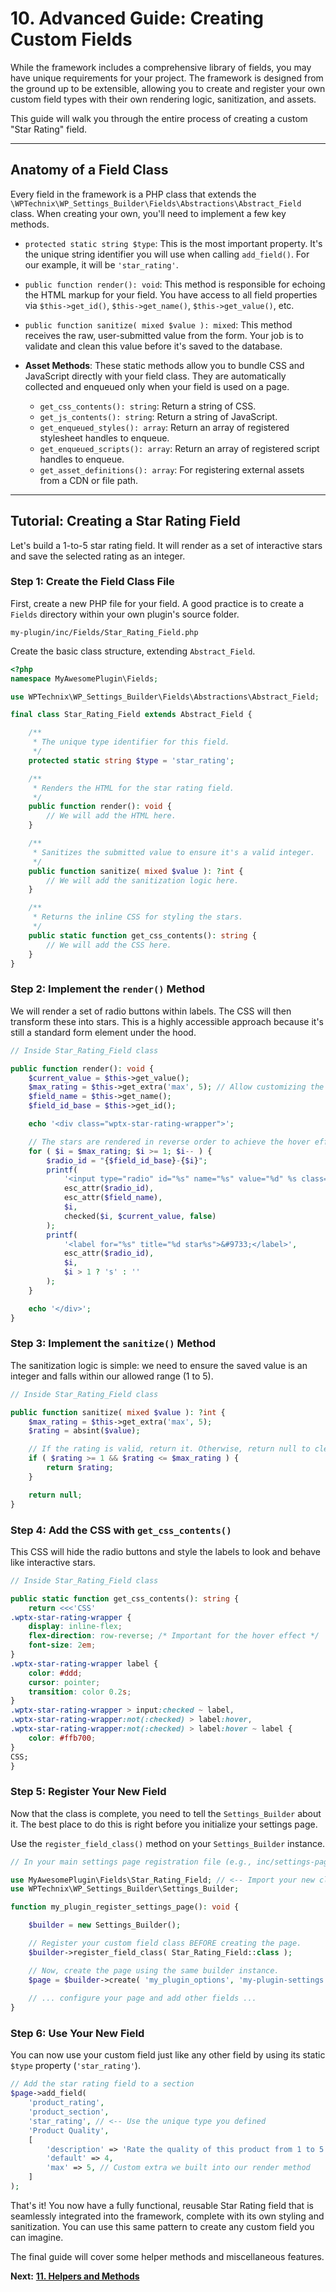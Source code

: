 # 10. Advanced Guide: Creating Custom Fields

While the framework includes a comprehensive library of fields, you may have unique requirements for your project. The framework is designed from the ground up to be extensible, allowing you to create and register your own custom field types with their own rendering logic, sanitization, and assets.

This guide will walk you through the entire process of creating a custom "Star Rating" field.

---

## Anatomy of a Field Class

Every field in the framework is a PHP class that extends the `\WPTechnix\WP_Settings_Builder\Fields\Abstractions\Abstract_Field` class. When creating your own, you'll need to implement a few key methods.

*   `protected static string $type`: This is the most important property. It's the unique string identifier you will use when calling `add_field()`. For our example, it will be `'star_rating'`.

*   `public function render(): void`: This method is responsible for echoing the HTML markup for your field. You have access to all field properties via `$this->get_id()`, `$this->get_name()`, `$this->get_value()`, etc.

*   `public function sanitize( mixed $value ): mixed`: This method receives the raw, user-submitted value from the form. Your job is to validate and clean this value before it's saved to the database.

*   **Asset Methods**: These static methods allow you to bundle CSS and JavaScript directly with your field class. They are automatically collected and enqueued only when your field is used on a page.
    *   `get_css_contents(): string`: Return a string of CSS.
    *   `get_js_contents(): string`: Return a string of JavaScript.
    *   `get_enqueued_styles(): array`: Return an array of registered stylesheet handles to enqueue.
    *   `get_enqueued_scripts(): array`: Return an array of registered script handles to enqueue.
    *   `get_asset_definitions(): array`: For registering external assets from a CDN or file path.

---

## Tutorial: Creating a Star Rating Field

Let's build a 1-to-5 star rating field. It will render as a set of interactive stars and save the selected rating as an integer.

### Step 1: Create the Field Class File

First, create a new PHP file for your field. A good practice is to create a `Fields` directory within your own plugin's source folder.

`my-plugin/inc/Fields/Star_Rating_Field.php`

Create the basic class structure, extending `Abstract_Field`.

```php
<?php
namespace MyAwesomePlugin\Fields;

use WPTechnix\WP_Settings_Builder\Fields\Abstractions\Abstract_Field;

final class Star_Rating_Field extends Abstract_Field {

    /**
     * The unique type identifier for this field.
     */
    protected static string $type = 'star_rating';

    /**
     * Renders the HTML for the star rating field.
     */
    public function render(): void {
        // We will add the HTML here.
    }

    /**
     * Sanitizes the submitted value to ensure it's a valid integer.
     */
    public function sanitize( mixed $value ): ?int {
        // We will add the sanitization logic here.
    }

    /**
     * Returns the inline CSS for styling the stars.
     */
    public static function get_css_contents(): string {
        // We will add the CSS here.
    }
}
```

### Step 2: Implement the `render()` Method

We will render a set of radio buttons within labels. The CSS will then transform these into stars. This is a highly accessible approach because it's still a standard form element under the hood.

```php
// Inside Star_Rating_Field class

public function render(): void {
    $current_value = $this->get_value();
    $max_rating = $this->get_extra('max', 5); // Allow customizing the max rating
    $field_name = $this->get_name();
    $field_id_base = $this->get_id();

    echo '<div class="wptx-star-rating-wrapper">';

    // The stars are rendered in reverse order to achieve the hover effect with CSS sibling selectors.
    for ( $i = $max_rating; $i >= 1; $i-- ) {
        $radio_id = "{$field_id_base}-{$i}";
        printf(
            '<input type="radio" id="%s" name="%s" value="%d" %s class="screen-reader-text" />',
            esc_attr($radio_id),
            esc_attr($field_name),
            $i,
            checked($i, $current_value, false)
        );
        printf(
            '<label for="%s" title="%d star%s">&#9733;</label>',
            esc_attr($radio_id),
            $i,
            $i > 1 ? 's' : ''
        );
    }

    echo '</div>';
}
```

### Step 3: Implement the `sanitize()` Method

The sanitization logic is simple: we need to ensure the saved value is an integer and falls within our allowed range (1 to 5).

```php
// Inside Star_Rating_Field class

public function sanitize( mixed $value ): ?int {
    $max_rating = $this->get_extra('max', 5);
    $rating = absint($value);

    // If the rating is valid, return it. Otherwise, return null to clear it.
    if ( $rating >= 1 && $rating <= $max_rating ) {
        return $rating;
    }

    return null;
}
```

### Step 4: Add the CSS with `get_css_contents()`

This CSS will hide the radio buttons and style the labels to look and behave like interactive stars.

```php
// Inside Star_Rating_Field class

public static function get_css_contents(): string {
    return <<<'CSS'
.wptx-star-rating-wrapper {
    display: inline-flex;
    flex-direction: row-reverse; /* Important for the hover effect */
    font-size: 2em;
}
.wptx-star-rating-wrapper label {
    color: #ddd;
    cursor: pointer;
    transition: color 0.2s;
}
.wptx-star-rating-wrapper > input:checked ~ label,
.wptx-star-rating-wrapper:not(:checked) > label:hover,
.wptx-star-rating-wrapper:not(:checked) > label:hover ~ label {
    color: #ffb700;
}
CSS;
}
```

### Step 5: Register Your New Field

Now that the class is complete, you need to tell the `Settings_Builder` about it. The best place to do this is right before you initialize your settings page.

Use the `register_field_class()` method on your `Settings_Builder` instance.

```php
// In your main settings page registration file (e.g., inc/settings-page.php)

use MyAwesomePlugin\Fields\Star_Rating_Field; // <-- Import your new class
use WPTechnix\WP_Settings_Builder\Settings_Builder;

function my_plugin_register_settings_page(): void {

    $builder = new Settings_Builder();

    // Register your custom field class BEFORE creating the page.
    $builder->register_field_class( Star_Rating_Field::class );

    // Now, create the page using the same builder instance.
    $page = $builder->create( 'my_plugin_options', 'my-plugin-settings' );
    
    // ... configure your page and add other fields ...
}
```

### Step 6: Use Your New Field

You can now use your custom field just like any other field by using its static `$type` property (`'star_rating'`).

```php
// Add the star rating field to a section
$page->add_field(
    'product_rating',
    'product_section',
    'star_rating', // <-- Use the unique type you defined
    'Product Quality',
    [
        'description' => 'Rate the quality of this product from 1 to 5 stars.',
        'default' => 4,
        'max' => 5, // Custom extra we built into our render method
    ]
);
```

That's it! You now have a fully functional, reusable Star Rating field that is seamlessly integrated into the framework, complete with its own styling and sanitization. You can use this same pattern to create any custom field you can imagine.

The final guide will cover some helper methods and miscellaneous features.

**Next:** [**11. Helpers and Methods**](./11-helpers-and-methods.md)